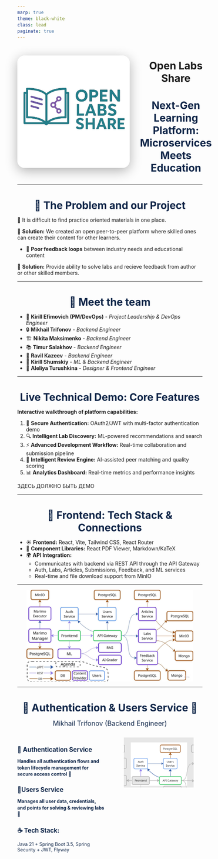 ```yaml
---
marp: true
theme: black-white
class: lead
paginate: true
---
```


<!-- 
_class: lead
_footer: '<h1 style="font-size: 1.17em; color: #0D2447;">Kirill Efimovich, Aleliya Turushkina, Mikhail Trifonov, Nikita Maksimenko, Timur Salakhov, Ravil Kazeev, Kirill Shumskiy</h1>' 
-->

<div style="display: flex; align-items: center; gap: 2em;">
<div style="flex: 0 0 auto;">
<img src="openlabsshare-logo.jpg" alt="Open Labs Share Logo" style="width: 300px; height: 300px; border-radius: 20px; box-shadow: 0 8px 32px rgba(0, 0, 0, 0.3); border: 3px solid #ffffff;">
</div>
<div style="flex: 1; text-align: center;">
<h1>Open Labs Share</h1>
<h2>Next-Gen Learning Platform: Microservices Meets Education</h2>
</div>
</div>

---

<!-- _class: compact-list -->

## 🚨 The Problem and our Project

🚨 It is difficult to find practice oriented materials in one place.

💎 **Solution:** We created an open peer-to-peer platform where skilled ones can create their content for other learners.

- 💌 **Poor feedback loops** between industry needs and educational content

💎 **Solution:** Provide ability to solve labs and recieve feedback from author or other skilled members.

---

<!-- _class: compact-list -->

## 🔰 Meet the team

- 🌁 **Kirill Efimovich (PM/DevOps)** - *Project Leadership & DevOps Engineer*
- 🔒 **Mikhail Trifonov** - *Backend Engineer*
- 🏗️ **Nikita Maksimenko** - *Backend Engineer*
- 📚 **Timur Salakhov** - *Backend Engineer* 
- 💌 **Ravil Kazeev** - *Backend Engineer*
- 🤖 **Kirill Shumskiy** - *ML & Backend Engineer*
- 🎨 **Aleliya Turushkina** - *Designer & Frontend Engineer*

---

<!-- _class: compact-list -->

## Live Technical Demo: Core Features

**Interactive walkthrough of platform capabilities:**

1. 🔐 **Secure Authentication:** OAuth2/JWT with multi-factor authentication demo
2. 🔍 **Intelligent Lab Discovery:** ML-powered recommendations and search
3. ⚡ **Advanced Development Workflow:** Real-time collaboration and submission pipeline
4. 🧠 **Intelligent Review Engine:** AI-assisted peer matching and quality scoring
5. 📊 **Analytics Dashboard:** Real-time metrics and performance insights


ЗДЕСЬ ДОЛЖНО БЫТЬ ДЕМО

---

## :tulip: Frontend: Tech Stack & Connections

- :sunny: **Frontend:** React, Vite, Tailwind CSS, React Router
- :seedling: **Component Libraries:** React PDF Viewer, Markdown/KaTeX
- :earth_africa: **API Integration:**
    - Communicates with backend via REST API through the API Gateway
    - Auth, Labs, Articles, Submissions, Feedback, and ML services
    - Real-time and file download support from MinIO

---

<img src="image.png" alt="Frontend Architecture Diagram" style="max-width: 90%; height: auto; display: block; margin: 0 auto;">


---

<h2>🔐 Authentication & Users Service 👥</h2>

<div style="text-align: center; margin-bottom: 2em;">
  <span style="font-size: 1.3em; color: #0D2447;">Mikhail Trifonov (Backend Engineer)</span>
</div>

<style>
  h2 {
    text-align: center;
    font-size: 2em;
    color: #0D2447;
    margin-bottom: 0.5em;
  }
</style>

<div style="display: flex; align-items: flex-start; width: 100%; height: 60vh;">
  <!-- Left column: Service Information -->
  <div style="flex: 1; padding-right: 2em;">
    <div style="margin-bottom: 0.7em;">
      <h3 style="font-size: 1.2em; color: #0D2447; margin-bottom: 0.5em;">🪪 Authentication Service</h3>
      <p style="font-size: 0.9em; color: #0D2447; line-height: 1.4;">
        <strong>Handles all authentication flows and token lifecycle management for secure access control</strong> 🔑
      </p>
    </div>
    <div style="margin-bottom: 0.7em;">
      <h3 style="font-size: 1.2em; color: #0D2447; margin-bottom: 0.5em;">👫Users Service</h3>
      <p style="font-size: 0.9em; color: #0D2447; line-height: 1.4;">
        <strong>Manages all user data, credentials, and points for solving & reviewing labs</strong> 💸
      </p>
    </div>
    <div>
      <h4 style="font-size: 1.2em; color: #0D2447; margin-bottom: 0.5em;">☕ Tech Stack:</h4>
      <p style="font-size: 0.9em; color: #0D2447;">Java 21 + Spring Boot 3.5, Spring Security + JWT, Flyway</p>
    </div>
  </div>
  
  <!-- Right column: Image -->
  <div style="flex: 1; display: flex; justify-content: center; align-items: center;">
    <img src="auth_and_users.jpg" alt="Frontend Architecture Diagram" style="max-width: 80%; height: auto;">
  </div>
</div>

---

<h2>📥 API Gateway 📤 </h2> <style>
  h2 {
    text-align: center;
    font-size: 2em;
    color: #0D2447;
  }
</style>
<img src="api.png" alt="API Gateway Architecture Diagram" style="max-width: 80%; height: 80%; display: block; margin: 0 auto;">
<div style="text-align: center;">
</div>

---

## API Gateway: Primary Use Case

**Centralized entry point and request orchestration for all client interactions** 🌐

- 🌐 **Centralized Entry Point:** Serves as the unified access layer for all client REST API requests
- 🔀 **Request Routing:** Directs incoming requests to the appropriate microservice (`auth`, `user`, `article`, `lab`) via gRPC
- 🔒 **Authentication & Security:** Validates JWT tokens and user's permissions
- 📝 **Cross-Cutting Concerns:** Handles logging, request tracing, and error handling for all API traffic
- 🧠 **Business Logic Execution:** Aggregating data and enforcing business rules beyond simple routing

---

## API Gateway: Tech Stack & Connections

**Java Spring Boot with REST-to-gRPC translation** ☕🔄

- 🧑‍💻 **Java 21 + Spring Framework:** 
    ⤷ REST API, gRPC, Jackson Validators, Spring AOP
- 📥 **REST API:**
    ⤷ REST is the simplest and most widely supported method for web communication
- 🛡️ **Security Layer:**
    ⤷ Intercept incoming REST requests for authentication and authorization
- 🔀 **gRPC Client:** 
    ⤷ gRPC provides high-speed, type-safe, and scalable service-to-service communication
- 📤 **Response Handling:** 
    ⤷ Centralizes response handling and error management over the whole backend

---

<h2>📚 Articles Service </h2> <style>
  h2 {
    text-align: center;
    font-size: 2em;
    color: #0D2447;
  }
</style>
<img src="articles.png" alt="Articles Service Architecture Diagram" style="max-width: 80%; height: 80%; display: block; margin: 0 auto;">
<div style="text-align: center;">
</div>

---

## Articles Service: Primary Use Case

**Manages all articles & assets metadata** 🗄️

- 📝 **Articles Operations:** Provides CRUD for articles details
- 🗂️ **Content Management:** Handles articles assets in independent storage system
- ⚙️ **Metadata Management:** Organizes and updates metadata for articles and its assets
- 🔍 **Searching:** Provides articles searching based on its title and abstract

---

## Articles Service: Tech Stack & Connections

**Python-based microservice with PostgreSQL and MinIO storage** 🐍

- 🐍 **Programming Language:** Python 3.12
- 🔄 **Inter-service Communication:** gRPC

**Service Integrations:**
- 🚪 **API Gateway:** Receive and return data in gRPC format
- 🗄️ **PostgreSQL Database:** Store all articles and its assets metadata
- ☁️ **MinIO Storage System:** Store all articles assets

---

<h2>📚 Labs Service </h2> <style>
  h2 {
    text-align: center;
    font-size: 2em;
    color: #0D2447;
  }
</style>
<img src="labs.png" alt="Labs Service Architecture Diagram" style="max-width: 80%; height: 80%; display: block; margin: 0 auto;">
<div style="text-align: center;">
</div>

---

## Labs Service: Primary Use Case

**Manages all labs, submissions & educational content** 🗄️

- 📚 **Labs Operations:** Provides CRUD for lab assignments with tags
- 📤 **Submissions Management:** Handles submissions with text content and file assets
- 🏷️ **Tag System:** Organizes labs with flexible tagging and search capabilities
- 📊 **Grading System:** Tracks submission status and grade workflow


---
## Labs Service: Tech Stack & Connections

**Python with hybrid database architecture and MinIO storage** 🐍

- 🐍 **Programming Language:** Python 3.12
- 🔄 **Inter-service Communication:** gRPC

**Service Integrations:**
- 🚪 **API Gateway:** Single entry point for all requests
- 🗄️ **PostgreSQL Database:** Store labs, submissions, tags, and assets metadata
- 📄 **MongoDB Database:** Store submission text content for flexible storage
- ☁️ **MinIO Storage System:** Store lab and submission assets in organized buckets

---

<h2>💬 Feedback Service </h2> <style>
  h2 {
    text-align: center;
    font-size: 2em;
    color: #0D2447;
  }
</style>
<img src="feedback.png" alt="Feedback Service Architecture Diagram" style="max-width: 80%; height: 80%; display: block; margin: 0 auto;">
<div style="text-align: center;">
</div>

---

## Feedback Service: Primary Use Case

**Comprehensive feedback and discussion management system** 💬

- 📝 **Comprehensive Feedback System:** Enables reviewers to create, update, and delete detailed feedback on submissions using Markdown for text and code formatting
- 💬 **Organized Discussion Section:** Powers a threaded commenting system for both labs and articles. Nested replies keep conversations structured and easy to follow
- 📎 **Attachment Handling:** Allows multiple file attachments per feedback entry, using efficient gRPC streaming to handle large uploads and downloads without high memory usage

---

## Feedback Service: Tech Stack & Connections

**Go with a multi-storage backend and gRPC API** 🐹💾

- 🐹 **Go 1.24:**
&nbsp;&nbsp;&nbsp;⤷ High-performance, concurrent service ideal for I/O-heavy tasks
- 🗣️ **gRPC Server:**
&nbsp;&nbsp;&nbsp;⤷ Provides a typed API for feedback, comments, and file streaming
- 🗄️ **Multi-Storage Backend:**
&nbsp;&nbsp;&nbsp;⤷ **PostgreSQL:** Stores structured feedback metadata
&nbsp;&nbsp;&nbsp;⤷ **MongoDB:** Stores unstructured comments and feedback content
&nbsp;&nbsp;&nbsp;⤷ **MinIO:** Object storage for all file attachments

---

<h2>📓 Marimo Service </h2> <style>
  h2 {
    text-align: center;
    font-size: 2em;
    color: #0D2447;
  }
</style>
<img src="marimo.png" alt="Marimo Service Architecture Diagram" style="max-width: 80%; height: 80%; display: block; margin: 0 auto;">
<div style="text-align: center;">
</div>

---

## Marimo Service: Primary Use Case

- 👟 **Code Execution:** Real-time cell execution with output capture and error handling 🖐️
- 📊 **Asset Management:** Upload/download datasets and files for notebook use 🐪
- 🎛️ **Interactive Widgets:** Set of basic Marimo input widgets which value can be used in code (sliders, switchers, text fields, etc.) 📟
- 📁 **Cross-cells state memory:** Variables and modules from executed cells are available in other cells 📦

---

## Marimo Service: Tech Stack & Connections

- 🔧 **Java Manager + Python Executor:** 
&nbsp;&nbsp;&nbsp;⤷ Java handles `REST API` and `metadata` while Python `executes` notebooks
- 🗄️ **PostgreSQL:** 
&nbsp;&nbsp;&nbsp;⤷ Tracks notebook metadata, user sessions, and execution trails with TTL cleanup
- 📦 **MinIO:**
&nbsp;&nbsp;&nbsp;⤷ Object storage for notebook `files` and user-uploaded `assets`
- 🔗 **gRPC:**  
&nbsp;&nbsp;&nbsp;⤷ Java Manager ← `execute requests, session management` → Python Executor
- 🐍 **Marimo:** Interactive notebook execution with widgets
&nbsp;&nbsp;&nbsp;⤷ Interactive notebook execution with ✨`widgets`✨

---

## ML Service: Primary Use Case

**Two powerful AI enhancements for the learning platform** 🧠

- 🔍 **AI RAG Assistant:** Context-aware code and documentation helper, leveraging Retrieval-Augmented Generation (RAG) to deliver accurate, real-time support to students
- ✅ **Autograding:** Automated code assessment system for evaluating submissions instantly — ideal for learning platforms

---

<!-- _class: compact-list -->

## ML Service: Tech Stack & Connections

**FastAPI backend with specialized AI models and infrastructure** 🐍🤖

<div style="display: flex; gap: 2em;">
<div style="flex: 1;">
<h4>🤖 AI RAG Assistant</h4>
<ul>
  <li>Qwen2.5-Coder-1.5B-Instruct (local inference)</li>
  <li>Qdrant vector store</li>
  <li>BAAI/bge-small-en-v1.5 embeddings</li>
</ul>
</div>
<div style="flex: 1;">
<h4>✅ Autograding</h4>
<ul>
  <li>deepseek-r1-distill-llama-70b (groq inference)</li>
  <li>Menagerie dataset: Graded CS1 Assignments for evaluation</li>
</ul>
</div>
</div>
</div>

**Core Architecture:**
🐍 **FastAPI-based backend** with three-layer structure 
🥬 **Celery** for asynchronous tasks
🛢️ **Redis** for caching and message broker

---


<h2>🤖 ML Service Architecture</h2> <style>
  h2 {
    text-align: center;
    font-size: 2em;
    color: #0D2447;
  }
</style>
<img src="asssets\asssets\open-labs-share-ml.drawio.png" alt="ML Service Architecture Diagram" style="max-width: 80%; height: 80%; display: block; margin: 0 auto;">
<div style="text-align: center;">
</div>

---

<h2>🏙️ DevOps & Infrastructure </h2> <style>
  h2 {
    text-align: center;
    font-size: 2em;
    color: #0D2447;
  }
</style>
<img src="подумаю.png" alt="DevOps Infrastructure Architecture Diagram" style="max-width: 80%; height: 80%; display: block; margin: 0 auto;">
<div style="text-align: center;">
</div>

---

## 🏛️ DevOps: Primary Use Case

**Key GitHub Actions Workflows:** 💫
- 🔧 **Compilation Validation:** Ensures all services compile
- 🏏 **Test Execution:** Runs unit & integration tests
- 🐳 **Docker Build Validation:** Buillds, validates and pushes images to GHCR
- ✈️ **Deployment Automation:** Handles the Blue-Green deployment logic
- 🔗 **Team help tools:** to automate issues managing and PR notifiers to keep the team perfectly synchronized

---

## 🛤️ DevOps: Infrastructure

<div style="display: flex; gap: 2em;">
<div style="flex: 2;">
<h3>🔵 Green-Blue Strategy 🟢</h3>
<ul>
    <li><b> 0️⃣ Zero Downtime:</b> Updates are seamless</li>
    <li><b>🎞️ Workflow:</b>
        <ol type="i">
            <li>Deploy new version (Green) alongside Production (Blue)</li>
            <li>Test Green environment internally</li>
            <li>Switch HAProxy to route traffic to Green</li>
            <li>Keep Blue for instant rollback</li>
        </ol>
    </li>
</ul>
</div>
<div style="flex: 2; border-left: 0.5px; padding-left: 2em; margin-bottom: 2em;">
<h3>🐧 Server & Networking</h3>
<ul>
  <li><b>Host:</b> Self-managed server on Ubuntu 24.04</li>
  <li><b>Specs:</b> 6-Core CPU, 16GB RAM, 240GB SSD</li>
  <li><b>Proxy:</b> NGINX & HAProxy</li>
  <li><b>Access:</b> CloudPub for public NAT traversal</li>
  <li><b>Monitoring:</b> cAdvisor for container metrics</li>
</ul>
</div>
</div>

---

## Communication Problems

| ❌ **Problems** | ✅ **Solutions** |
|---|---|
| ❌ Problems in task setting and communication between people | ✅ Create clear GitHub rules for issue creation, assignment workflows, and collaborative development processes |
| ❌ Too many services that use the same data model | ✅ Create scripts that automatically check data model consistency across all services |

---

## Implementation Problems

| ❌ **Problems** | ✅ **Solutions** |
|---|---|
| ❌ A single database was inefficient for managing varied data types. | ✅ Used the best database for each job: PostgreSQL for metadata, MongoDB for comments, and MinIO for file attachments. |
| ❌ University network NAT blocked access to self-hosted server. | ✅ After issues with Cloudflare, we successfully used **CloudPub** to create a secure tunnel for public access. |

---

<!-- _class: lead -->

<h1>Thank you!</h1>
<h4 style="text-align: center; font-size: 1.2em; color: #0D2447;">We're glad to hear your questions! 🛒🤗🎸</h4>
